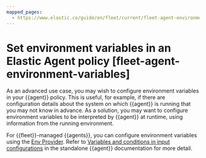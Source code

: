 ```yaml
---
mapped_pages:
  - https://www.elastic.co/guide/en/fleet/current/fleet-agent-environment-variables.html
---
```


# Set environment variables in an Elastic Agent policy [fleet-agent-environment-variables]

As an advanced use case, you may wish to configure environment variables in your {{agent}} policy. This is useful, for example, if there are configuration details about the system on which {{agent}} is running that you may not know in advance. As a solution, you may want to configure environment variables to be interpreted by {{agent}} at runtime, using information from the running environment.

For {{fleet}}-managed {{agents}}, you can configure environment variables using the [Env Provider](/reference/ingestion-tools/fleet/env-provider.md). Refer to [Variables and conditions in input configurations](/reference/ingestion-tools/fleet/dynamic-input-configuration.md) in the standalone {{agent}} documentation for more detail.

